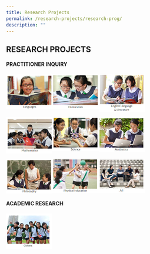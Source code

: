 ```yaml
---
title: Research Projects
permalink: /research-projects/research-prog/
description: ""
---
```

## RESEARCH PROJECTS

#### PRACTITIONER INQUIRY

<p><a href="https://www.ezhishi.net/CKPSebook2022/">
<img style="width:25%" align=left src="/images/re1.jpg">
</a></p>

<p><a href="https://www.ezhishi.net/CKPSebook2022/">
<img style="width:25%" align=left src="/images/re2.jpg">
</a></p>

<p><a href="https://www.ezhishi.net/CKPSebook2022/">
<img style="width:25%" align=left src="/images/re3.jpg">
</a></p>
<br clear=left>

<p><a href="https://www.ezhishi.net/CKPSebook2022/">
<img style="width:25%" align=left src="/images/re4.jpg">
</a></p>

<p><a href="https://www.ezhishi.net/CKPSebook2022/">
<img style="width:25%" align=left src="/images/re5.jpg">
</a></p>

<p><a href="https://www.ezhishi.net/CKPSebook2022/">
<img style="width:25%" align=left src="/images/re6.jpg">
</a></p>
<br clear=left>

<p><a href="https://www.ezhishi.net/CKPSebook2022/">
<img style="width:25%" align=left src="/images/re7.jpg">
</a></p>

<p><a href="https://www.ezhishi.net/CKPSebook2022/">
<img style="width:25%" align=left src="/images/re8.jpg">
</a></p>

<p><a href="https://www.ezhishi.net/CKPSebook2022/">
<img style="width:25%" align=left src="/images/re9.jpg">
</a></p>
<br clear=left>

#### ACADEMIC RESEARCH

<p><a href="https://www.ezhishi.net/CKPSebook2022/">
<img style="width:25%" align=left src="/images/re10.jpg">
</a></p>